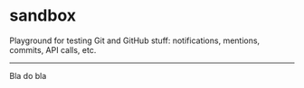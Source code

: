 sandbox
=======

Playground for testing Git and GitHub stuff: notifications, mentions, commits, API calls, etc. 

---

Bla do bla
